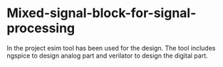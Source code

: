 # Mixed-signal-block-for-signal-processing
In the project esim tool has been used for the design. The tool includes ngspice to design analog part and verilator to design the digital part.
